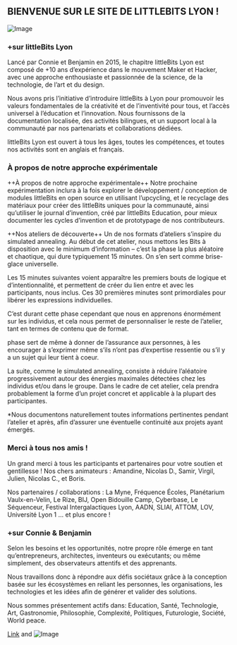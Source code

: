 ## BIENVENUE SUR LE SITE DE LITTLEBITS LYON !

![Image](https://imgur.com/aovqdQy)

### +sur littleBits Lyon
Lancé par Connie et Benjamin en 2015, le chapitre littleBits Lyon est composé de +10 ans d’expérience dans le mouvement Maker et Hacker, avec une approche enthousiaste et passionnée de la science, de la technologie, de l’art et du design.

Nous avons pris l’initiative d’introduire littleBits à Lyon pour promouvoir les valeurs fondamentales de la créativité et de l’inventivité pour tous, et l’accès universel à l’éducation et l’innovation. Nous fournissons de la documentation localisée, des activités bilingues, et un support local à la communauté par nos partenariats et collaborations dédiées.

littleBits Lyon est ouvert à tous les âges, toutes les compétences, et toutes nos activités sont en anglais et français.

### À propos de notre approche expérimentale

++À propos de notre approche expérimentale++
Notre prochaine expérimentation inclura à la fois explorer le développement / conception de modules littleBits en open source en utilisant l’upcycling, et le recyclage des matériaux pour créer des littleBits uniques pour la communauté, ainsi qu’utiliser le journal d’invention, créé par littleBits Education, pour mieux documenter les cycles d’invention et de prototypage de nos contributeurs.

++Nos ateliers de découverte++
Un de nos formats d’ateliers s’inspire du simulated annealing. Au début de cet atelier, nous mettons les Bits à disposition avec le minimum d’information – c’est la phase la plus aléatoire et chaotique, qui dure typiquement 15 minutes. On s’en sert comme brise-glace universelle.

Les 15 minutes suivantes voient apparaître les premiers bouts de logique et d’intentionnalité, et permettent de créer du lien entre et avec les participants, nous inclus. Ces 30 premières minutes sont primordiales pour libérer les expressions individuelles.

C’est durant cette phase cependant que nous en apprenons énormément sur les individus, et cela nous permet de personnaliser le reste de l’atelier, tant en termes de contenu que de format.

phase sert de même à donner de l’assurance aux personnes, à les encourager à s’exprimer même s’ils n’ont pas d’expertise ressentie ou s’il y a un sujet qui leur tient à coeur.

La suite, comme le simulated annealing, consiste à réduire l’aléatoire progressivement autour des énergies maximales détectées chez les individus et/ou dans le groupe. Dans le cadre de cet atelier, cela prendra probablement la forme d’un projet concret et applicable à la plupart des participantes.

*Nous documentons naturellement toutes informations pertinentes pendant l’atelier et après, afin d’assurer une éventuelle continuité aux projets ayant émergés.

### Merci à tous nos amis !
Un grand merci à tous les  participants et partenaires pour votre soutien et gentillesse !
Nos chers animateurs : Amandine, Nicolas D., Samir, Virgil, Julien, Nicolas C., et Boris.

Nos partenaires / collaborations : La Myne, Fréquence Écoles, Planétarium Vaulx-en-Velin, Le Rize, BIJ, Open Bidouille Camp, Cyberbase, Le Séquenceur, Festival Intergalactiques Lyon, AADN, SLIAI, ATTOM, LOV, Université Lyon 1 … et plus encore !

### +sur Connie & Benjamin
Selon les besoins et les opportunités, notre propre rôle émerge en tant qu’entrepreneurs, architectes, inventeurs ou exécutants; ou même simplement, des observateurs attentifs et des apprenants.

Nous travaillons donc à répondre aux défis sociétaux grâce à la conception basée sur les écosystèmes en reliant les personnes, les organisations, les technologies et les idées afin de générer et valider des solutions.

Nous sommes présentement actifs dans: Education, Santé, Technologie, Art, Gastronomie, Philosophie, Complexité, Politiques, Futurologie, Société, World peace.

[Link](url) and ![Image](src)
